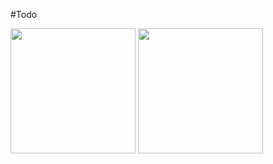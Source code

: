 #Todo    
<!-- <img src= "https://user-images.githubusercontent.com/18566369/147411212-d69b025d-681c-4520-8375-9628167307f8.png" width="200" height="400"/>  -->
<img src= "https://user-images.githubusercontent.com/18566369/154213499-1a0269a9-d250-4f0c-b716-e2f89b0cce93.png" height="200" width="200" />
<img src= "https://user-images.githubusercontent.com/18566369/154213642-bf96de57-0c5d-48d0-b7ca-12185f3f9639.png" height="200" width="200" />
